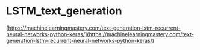 # LSTM_text_generation

[https://machinelearningmastery.com/text-generation-lstm-recurrent-neural-networks-python-keras/](https://machinelearningmastery.com/text-generation-lstm-recurrent-neural-networks-python-keras/)
